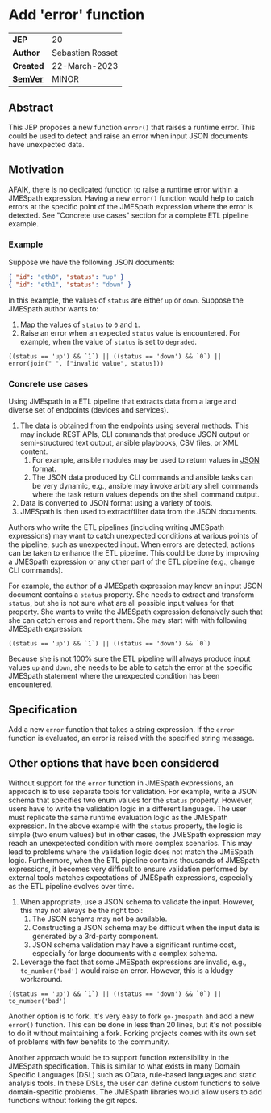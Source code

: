 # Add 'error' function

|||
|---|---
| **JEP**    |  20
| **Author** | Sebastien Rosset
| **Created**| 22-March-2023
| **[SemVer](https://semver.org/spec/v2.0.0.html#summary)** | MINOR

## Abstract

This JEP proposes a new function `error()` that raises a runtime error.
This could be used to detect and raise an error when input JSON documents have unexpected data.


## Motivation

AFAIK, there is no dedicated function to raise a runtime error within a JMESpath expression. Having a new `error()` function would help to catch errors at the specific point of the JMESpath expression where the error is detected. See "Concrete use cases" section for a complete ETL pipeline example.

### Example

Suppose we have the following JSON documents:
```json
{ "id": "eth0", "status": "up" }
{ "id": "eth1", "status": "down" }
```

In this example, the values of `status` are either `up` or `down`.
Suppose the JMESpath author wants to:
1. Map the values of `status` to `0` and `1`.
1. Raise an error when an expected `status` value is encountered. For example, when the value of `status` is set to `degraded`.

```
((status == 'up') && `1`) || ((status == 'down') && `0`) || error(join(" ", ["invalid value", status]))
```

### Concrete use cases

Using JMEspath in a ETL pipeline that extracts data from a large and diverse set of endpoints (devices and services).

1. The data is obtained from the endpoints using several methods. This may include REST APIs, CLI commands that produce JSON output or semi-structured text output, ansible playbooks, CSV files, or XML content.
   1. For example, ansible modules may be used to return values in [JSON format](https://docs.ansible.com/ansible/2.9/user_guide/modules_intro.html).
   1. The JSON data produced by CLI commands and ansible tasks can be very dynamic, e.g., ansible may invoke arbitrary shell commands where the task return values depends on the shell command output.
1. Data is converted to JSON format using a variety of tools.
1. JMESpath is then used to extract/filter data from the JSON documents.

Authors who write the ETL pipelines (including writing JMESpath expressions) may want to catch unexpected conditions at various points of the pipeline, such as unexpected input. When errors are detected, actions can be taken to enhance the ETL pipeline. This could be done by improving a JMESpath expression or any other part of the ETL pipeline (e.g., change CLI commands).

For example, the author of a JMESpath expression may know an input JSON document contains a `status` property. She needs to extract and transform `status`, but she is not sure what are all possible input values for that property. She wants to write the JMESpath expression defensively such that she can catch errors and report them. She may start with with following JMESpath expression: 

```
((status == 'up') && `1`) || ((status == 'down') && `0`)
```

Because she is not 100% sure the ETL pipeline will always produce input values `up` and `down`, she needs to be able to catch the error at the specific JMESpath statement where the unexpected condition has been encountered.

## Specification

Add a new `error` function that takes a string expression.
If the `error` function is evaluated, an error is raised with the specified string message.

## Other options that have been considered

Without support for the `error` function in JMESpath expressions, an approach is to use separate tools for validation. For example, write a JSON schema that specifies two enum values for the `status` property. However, users have to write the validation logic in a different language. The user must replicate the same runtime evaluation logic as the JMESpath expression. In the above example with the `status` property, the logic is simple (two enum values) but in other cases, the JMESpath expression may reach an unexpetected condition with more complex scenarios. This may lead to problems where the validation logic does not match the JMESpath logic. Furthermore, when the ETL pipeline contains thousands of JMESpath expressions, it becomes very difficult to ensure validation performed by external tools matches expectations of JMESpath expressions, especially as the ETL pipeline evolves over time.

1. When appropriate, use a JSON schema to validate the input. However, this may not always be the right tool:
   1. The JSON schema may not be available.
   1. Constructing a JSON schema may be difficult when the input data is generated by a 3rd-party component.
   1. JSON schema validation may have a significant runtime cost, especially for large documents with a complex schema.
1. Leverage the fact that some JMESpath expressions are invalid, e.g., `to_number('bad')` would raise an error. However, this is a kludgy workaround.

```
((status == 'up') && `1`) || ((status == 'down') && `0`) || to_number('bad')
```

Another option is to fork. It's very easy to fork `go-jmespath` and add a new `error()` function. This can be done in less than 20 lines, but it's not possible to do it without maintaining a fork. Forking projects comes with its own set of problems with few benefits to the community.

Another approach would be to support function extensibility in the JMESpath specification. This is similar to what exists in many Domain Specific Languages (DSL) such as OData, rule-based languages and static analysis tools. In these DSLs, the user can define custom functions to solve domain-specific problems. The JMESpath libraries would allow users to add functions without forking the git repos.
